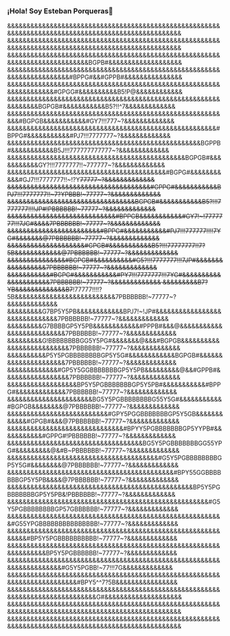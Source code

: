 ### ¡Hola! Soy Esteban Porqueras👋

&&&&&&&&&&&&&&&&&&&&&&&&&&&&&&&&&&&&&&&&&&&&&&&&&&&&&&&&&&&&&&&&&&&&&&&&&&&&&&&&&&&&&&&&&&&&&&&&&&&&
&&&&&&&&&&&&&&&&&&&&&&&&&&&&&&&&&&&&&&&&&&&&&&&&&&&&&&&&&&&&&&&&&&&&&&&&&&&&&&&&&&&&&&&&&&&&&&&&&&&&
&&&&&&&&&&&&&&&&&&&&&&&&&&&&&&&&&&&&&&&&&&&&&&&&&&&&&&&&&&&&&&&&&&&&&&&&&&&&BGPB#&&&&&&&&&&&&&&&&&&&
&&&&&&&&&&&&&&&&&&&&&&&&&&&&&&&&&&&&&&&&&&&&&&&&&&&&&&&&&&&&&&&&&&&&&&&#BPPG#&&#GPPB#&&&&&&&&&&&&&&&
&&&&&&&&&&&&&&&&&&&&&&&&&&&&&&&&&&&&&&&&&&&&&&&&&&&&&&&&&&&&&&&&&&&#GPGG#&&&&&&&&&&B5!P@&&&&&&&&&&&&
&&&&&&&&&&&&&&&&&&&&&&&&&&&&&&&&&&&&&&&&&&&&&&&&&&&&&&&&&&&&&&&BGPGB#&&&&&&&&&&&B5?!!^7&&&&&&&&&&&&&
&&&&&&&&&&&&&&&&&&&&&&&&&&&&&&&&&&&&&&&&&&&&&&&&&&&&&&&&&&#BGPGB&&&&&&&&&&&#GY7!!!777~?&&&&&&&&&&&&&
&&&&&&&&&&&&&&&&&&&&&&&&&&&&&&&&&&&&&&&&&&&&&&&&&&&&&&#BPPG#&&&&&&&&&&&#PJ7!!!7777777~?&&&&&&&&&&&&&
&&&&&&&&&&&&&&&&&&&&&&&&&&&&&&&&&&&&&&&&&&&&&&&&&&BGPPB#&&&&&&&&&&&B5J!!!777777777777~?&&&&&&&&&&&&&
&&&&&&&&&&&&&&&&&&&&&&&&&&&&&&&&&&&&&&&&&&&&&&BGPGB#&&&&&&&&&&&GY?!!!7777777!!~777777~?&&&&&&&&&&&&&
&&&&&&&&&&&&&&&&&&&&&&&&&&&&&&&&&&&&&&&&&#BGPG#&&&&&&&&&&&#GJ7!!!7777777!!~!?Y~~77777~?&&&&&&&&&&&&&
&&&&&&&&&&&&&&&&&&&&&&&&&&&&&&&&&&&&&#GPPG#&&&&&&&&&&&BPJ7!!!7777777!!~7?YPBBB!~77777~?&&&&&&&&&&&&&
&&&&&&&&&&&&&&&&&&&&&&&&&&&&&&&&&BGPGB#&&&&&&&&&&&B5?!!!7777777!!!!JP#!PBBBBBB!~77777~?&&&&&&&&&&&&&
&&&&&&&&&&&&&&&&&&&&&&&&&&&&#BPPGB&&&&&&&&&&&#GY7!~!7777777!!!7JG#&&&&7PBBBBBB!~77777~?&&&&&&&&&&&&&
&&&&&&&&&&&&&&&&&&&&&&&&#BPPG#&&&&&&&&&&&#PJ7!!!777777!!!!7YG#&&&&&&&@7PBBBBBB!~77777~?&&&&&&&&&&&&&
&&&&&&&&&&&&&&&&&&&&#GPGB#&&&&&&&&&&&B5?!!!77777777!!7?5B&&&&&&&&&&&&@7PBBBBBB!~77777~?&&&&&&&&&&&&&
&&&&&&&&&&&&&&&#BGPGB#&&&&&&&&&&#G5?!!!7777777!!!7JP#&&&&&&&&&&&&&&&&&7PBBBBBB!~77777~?&&&&&&&&&&&&&
&&&&&&&&&&&#BGPG#&&&&&&&&&&&#PY7!!!7777777!!!7YG#&&&&&&&&&&&&&&&&&&&&&7PBBBBBB!~77777~?&&&&&&&&&&&&&
&&&&&&&&&B7?YB&&&&&&&&&&&&&B7~~!77777!!!!?5B&&&&&&&&&&&&&&&&&&&&&&&&&&7PBBBBBB!~77777~?&&&&&&&&&&&&&
&&&&&&&&&G7BP5Y5PB&&&&&&&&&&&&BPJ7!~!JP#&&&&&&&&&&&&&&&&&&&&&&&&&&&&&&7PBBBBBB!~77777~?&&&&&&&&&&&&&
&&&&&&&&&G7BBBBGP5Y5PB&&&&&&&&&&&&#PPPB#&&&@&&&&&&&&&&&&&&&&&&&&&&&&&&7PBBBBBB!~77777~?&&&&&&&&&&&&&
&&&&&&&&&G!BBBBBBBBGG5Y5PG#&&&&&&&@&&&#BGPGB&&&&&&&&&&&&&&&&&&&&&&&&&&7PBBBBBB!~77777~?&&&&&&&&&&&&&
&&&&&&&&&&P5Y5PGBBBBBBBBGP5Y5G#&&&&&&&&&&&&BGPGB#&&&&&&&&&&&&&&&&&&&&&7PBBBBBB!~77777~?&&&&&&&&&&&&&
&&&&&&&&&&&&&#GP5Y5GGBBBBBBBGP5Y5PB&&&&&&&&&@&&#GPPB#&&&&&&&&&&&&&&&&&7PBBBBBB!~77777~?&&&&&&&&&&&&&
&&&&&&&&&&&&&&&&&&BP5Y5PGBBBBBBBGP5Y5PB#&&&&&&&&&&&#BPPG#&&&&&&&&&&&&&7PBBBBBB!~77777~?&&&&&&&&&&&&&
&&&&&&&&&&&&&&&&&&&&&&BG5Y5PGBBBBBBBBG55Y5G#&&&&&&&&&&&#BGPGB&&&&&&&&@7PBBBBBB!~77777~?&&&&&&&&&&&&&
&&&&&&&&&&&&&&&&&&&&&&&&&&#GPY5PGGBBBBBBBGP5Y5GB&&&&&&&&&&&&#GPGB#&&&@7PBBBBBB!~77777~?&&&&&&&&&&&&&
&&&&&&&&&&&&&&&&&&&&&&&&&&&&&&#BPYY5PGBBBBBBBGP5YYPB#&&&&&&&&&&&#GPPG#!PBBBBBB!~77777~?&&&&&&&&&&&&&
&&&&&&&&&&&&&&&&&&&&&&&&&&&&&&&&&&&BG5Y5PGBBBBBBBGG55YPG#&&&&&&&&&@&#B~PBBBBBB!~77777~?&&&&&&&&&&&&&
&&&&&&&&&&&&&&&&&&&&&&&&&&&&&&&&&&&&&&&#G5Y5PGBBBBBBBBGP5Y5G#&&&&&&&&@7PBBBBBB!~77777~?&&&&&&&&&&&&&
&&&&&&&&&&&&&&&&&&&&&&&&&&&&&&&&&&&&&&&&&&&#BPY55GGBBBBBBBGP5Y5PB&&&&@7PBBBBBB!~77777~?&&&&&&&&&&&&&
&&&&&&&&&&&&&&&&&&&&&&&&&&&&&&&&&&&&&&&&&&&&&&&&BP5Y5PGBBBBBBBGP5Y5PB&!PBBBBBB!~77777~?&&&&&&&&&&&&&
&&&&&&&&&&&&&&&&&&&&&&&&&&&&&&&&&&&&&&&&&&&&&&&&&&&&#G5Y5PGBBBBBBBBGP57GBBBBBB!~77777~?&&&&&&&&&&&&&
&&&&&&&&&&&&&&&&&&&&&&&&&&&&&&&&&&&&&&&&&&&&&&&&&&&&&&&&#G55YPGBBBBBBBBBBBBBBB!~77777~?&&&&&&&&&&&&&
&&&&&&&&&&&&&&&&&&&&&&&&&&&&&&&&&&&&&&&&&&&&&&&&&&&&&&&&&&&&#BP5Y5PGBBBBBBBBBB!~77777~?&&&&&&&&&&&&&
&&&&&&&&&&&&&&&&&&&&&&&&&&&&&&&&&&&&&&&&&&&&&&&&&&&&&&&&&&&&&&&&&BP5Y5PGBBBBBB!~77777~?&&&&&&&&&&&&&
&&&&&&&&&&&&&&&&&&&&&&&&&&&&&&&&&&&&&&&&&&&&&&&&&&&&&&&&&&&&&&&&&&&&&#G5Y5PGBB!~77!!!7G&&&&&&&&&&&&&
&&&&&&&&&&&&&&&&&&&&&&&&&&&&&&&&&&&&&&&&&&&&&&&&&&&&&&&&&&&&&&&&&&&&&&&&&#BPY5^^7?5B&&&&&&&&&&&&&&&&
&&&&&&&&&&&&&&&&&&&&&&&&&&&&&&&&&&&&&&&&&&&&&&&&&&&&&&&&&&&&&&&&&&&&&&&&&&&&&&G#&&&&&&&&&&&&&&&&&&&&
&&&&&&&&&&&&&&&&&&&&&&&&&&&&&&&&&&&&&&&&&&&&&&&&&&&&&&&&&&&&&&&&&&&&&&&&&&&&&&&&&&&&&&&&&&&&&&&&&&&&
&&&&&&&&&&&&&&&&&&&&&&&&&&&&&&&&&&&&&&&&&&&&&&&&&&&&&&&&&&&&&&&&&&&&&&&&&&&&&&&&&&&&&&&&&&&&&&&&&&&&                                                                                
                                                         
<!--
**16kram/16kram** is a ✨ _special_ ✨ repository because its `README.md` (this file) appears on your GitHub profile.

Here are some ideas to get you started:

- 🔭 I’m currently working on ...
- 🌱 I’m currently learning ...
- 👯 I’m looking to collaborate on ...
- 🤔 I’m looking for help with ...
- 💬 Ask me about ...
- 📫 How to reach me: ...
- 😄 Pronouns: ...
- ⚡ Fun fact: ...
-->
